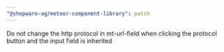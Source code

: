 ```yaml
---
"@shopware-ag/meteor-component-library": patch
---
```


Do not change the http protocol in mt-url-field when clicking the protocol button and the input field is inherited
